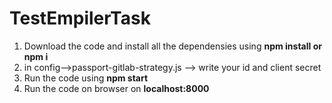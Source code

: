﻿# TestEmpilerTask
 1. Download the code and install all the dependensies using **npm install or npm i** 
 2. in config-->passport-gitlab-strategy.js --> write your id and client secret
 2. Run the code using **npm start**
 3. Run the code on browser on **localhost:8000**
 
